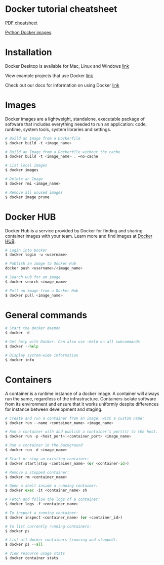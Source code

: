 # **Docker tutorial cheatsheet**

[PDF cheatsheet](https://sysadmins.co.za/mongodb-cheatsheet-with-pymongo/)

[Python Docker images](https://hub.docker.com/_/python)

# Installation

Docker Desktop is available for Mac, Linux and Windows [link](https://docs.docker.com/desktop/)

View example projects that use Docker [link](https://github.com/docker/awesome-compose)

Check out our docs for information on using Docker [link](https://docs.docker.com/)

# Images
Docker images are a lightweight, standalone, executable package
of software that includes everything needed to run an application:
code, runtime, system tools, system libraries and settings.

```py
# Build an Image from a Dockerfile
$ docker build -t <image_name>

# Build an Image from a Dockerfile without the cache
$ docker build -t <image_name> . –no-cache

# List local images
$ docker images

# Delete an Image
$ docker rmi <image_name>

# Remove all unused images
$ docker image prune 
```

# Docker HUB
Docker Hub is a service provided by Docker for finding and sharing
container images with your team. Learn more and find images
at [Docker HUB](https://hub.docker.com).

```py
# Login into Docker
$ docker login -u <username>

# Publish an image to Docker Hub
docker push <username>/<image_name>

# Search Hub for an image
$ docker search <image_name>

# Pull an image from a Docker Hub
$ docker pull <image_name>
```

# General commands

```py
# Start the docker daemon
$ docker -d

# Get help with Docker. Can also use –help on all subcommands
$ docker --help

# Display system-wide information
$ docker info
```

# Containers
A container is a runtime instance of a docker image. A container
will always run the same, regardless of the infrastructure.
Containers isolate software from its environment and ensure
that it works uniformly despite differences for instance between
development and staging.

```py
# Create and run a container from an image, with a custom name:
$ docker run --name <container_name> <image_name>

# Run a container with and publish a container’s port(s) to the host.
$ docker run -p <host_port>:<container_port> <image_name>

# Run a container in the background
$ docker run -d <image_name>

# Start or stop an existing container:
$ docker start|stop <container_name> (or <container-id>)

# Remove a stopped container:
$ docker rm <container_name>

# Open a shell inside a running container:
$ docker exec -it <container_name> sh

# Fetch and follow the logs of a container:
$ docker logs -f <container_name>

# To inspect a running container:
$ docker inspect <container_name> (or <container_id>)

# To list currently running containers:
$ docker ps

# List all docker containers (running and stopped):
$ docker ps --all

# View resource usage stats
$ docker container stats
```